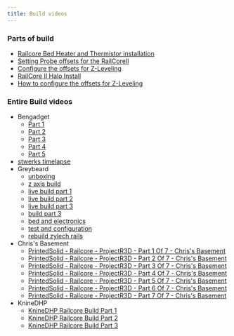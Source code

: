 ```yaml
---
title: Build videos
---
```


### Parts of build

 * [Railcore Bed Heater and Thermistor installation](https://www.youtube.com/watch?v=g_x9JUW02aA)
 * [Setting Probe offsets for the RailCoreII](https://www.youtube.com/watch?v=bGOpKtG6eWc) 
 * [Configure the offsets for Z-Leveling](https://www.youtube.com/watch?v=qeFGLb8Gf6U)
 * [RailCore II Halo Install](https://www.youtube.com/watch?v=9udGI_555m0)
 * [How to configure the offsets for Z-Leveling](https://www.youtube.com/watch?v=qeFGLb8Gf6U)

### Entire Build videos
* Bengadget
  * [Part 1](https://www.youtube.com/watch?v=Ghtefw_6oyc)
  * [Part 2](https://www.youtube.com/watch?v=oz7WfpGCz1Y)
  * [Part 3](https://www.youtube.com/watch?v=B_3ZVqZVEl0)
  * [Part 4](https://www.youtube.com/watch?v=1Mvz7LZ5GGg)
  * [Part 5](https://www.youtube.com/watch?v=-rhgRnJ0iwk)
* [stwerks timelapse](https://www.youtube.com/watch?v=kIuY_h2I_4Q)
* Greybeard
   * [unboxing](https://www.youtube.com/watch?v=HUBBb8WHJRM)
   * [z axis build](https://www.youtube.com/watch?v=kFqO3lkFea4) 
   * [live build part 1](https://www.youtube.com/watch?v=rK_BJqYiGoo)
   * [live build part 2](https://www.youtube.com/watch?v=pu2B-M_c6VU)
   * [live build part 3](https://www.youtube.com/watch?v=Udko3NbFcCc)
   * [build part 3](https://www.youtube.com/watch?v=835s0i_wojY)
   * [bed and electronics](https://www.youtube.com/watch?v=z696rsbmims)
   * [test and configuration](https://www.youtube.com/watch?v=DXMKiwsfHcM)
   * [rebuild zylech rails](https://www.youtube.com/watch?v=EGD0oWCHK00)
 * Chris's Basement
   * [PrintedSolid - Railcore - ProjectR3D - Part 1 Of 7 - Chris's Basement](https://www.youtube.com/watch?v=YO-rBDPIUYg)
   * [PrintedSolid - Railcore - ProjectR3D - Part 2 Of 7 - Chris's Basement](https://www.youtube.com/watch?v=T9lPmv_-RhI)
   * [PrintedSolid - Railcore - ProjectR3D - Part 3 Of 7 - Chris's Basement](https://www.youtube.com/watch?v=-aE3d40gows) 
   * [PrintedSolid - Railcore - ProjectR3D - Part 4 Of 7 - Chris's Basement](https://youtu.be/Jri0HigoJC0) 
   * [PrintedSolid - Railcore - ProjectR3D - Part 5 Of 7 - Chris's Basement](https://youtu.be/5hzGMiXhL6Q) 
   * [PrintedSolid - Railcore - ProjectR3D - Part 6 Of 7 - Chris's Basement](https://youtu.be/0VsyJLxns-0) 
   * [PrintedSolid - Railcore - ProjectR3D - Part 7 Of 7 - Chris's Basement](https://youtu.be/0mfu-o4JG28)
 * KnineDHP
   * [KnineDHP Railcore Build Part 1](https://youtu.be/tcnUh3-DgP8)
   * [KnineDHP Railcore Build Part 2](https://www.youtube.com/watch?v=r_5sj3mrVSY)
   * [KnineDHP Railcore Build Part 3](https://www.youtube.com/watch?v=5fIiC_JBw58)

